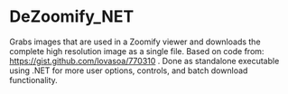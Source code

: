 DeZoomify_NET
=============

Grabs images that are used in a Zoomify viewer and downloads the complete high resolution image as a single file. Based on code from: https://gist.github.com/lovasoa/770310 . Done as standalone executable using .NET for more user options, controls, and batch download functionality. 